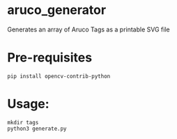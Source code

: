 # aruco_generator
Generates an array of Aruco Tags as a printable SVG file

# Pre-requisites
```console
pip install opencv-contrib-python
```
# Usage:
```
mkdir tags
python3 generate.py
```
